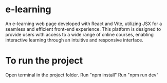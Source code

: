 
# e-learning
An e-learning web page developed with React and Vite, utilizing JSX for a seamless and efficient front-end experience. This platform is designed to provide users with access to a wide range of online courses, enabling interactive learning through an intuitive and responsive interface.

# To run the project
Open terminal in the project folder.
Run "npm install"
Run "npm run dev"
